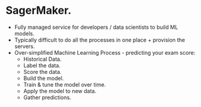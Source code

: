 # **SagerMaker.**

* Fully managed service for developers / data scientists to build ML models.
* Typically difficult to do all the processes in one place + provision the servers.
* Over-simplified Machine Learning Process - predicting your exam score:
    * Historical Data.
    * Label the data.
    * Score the data.
    * Build the model.
    * Train & tune the model over time.
    * Apply the model to new data.
    * Gather predictions.
